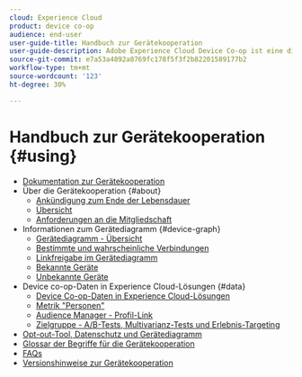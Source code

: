 ```yaml
---
cloud: Experience Cloud
product: device co-op
audience: end-user
user-guide-title: Handbuch zur Gerätekooperation
user-guide-description: Adobe Experience Cloud Device Co-op ist eine digitale Kooperation, bei der teilnehmende Kunden Geräteinformationen gemeinsam nutzen. Diese Informationen helfen ihnen, ihren Kunden wertvolle und konsistente geräteübergreifende Erlebnisse bereitzustellen.
source-git-commit: e7a53a4892a8769fc178f5f3f2b82201589177b2
workflow-type: tm+mt
source-wordcount: '123'
ht-degree: 30%

---
```



# Handbuch zur Gerätekooperation {#using}

+ [Dokumentation zur Gerätekooperation](home.md)
+ Über die Gerätekooperation {#about}
   + [Ankündigung zum Ende der Lebensdauer](about/device-co-op-eol.md)
   + [Übersicht](about/overview.md)
   + [Anforderungen an die Mitgliedschaft](about/requirements.md)
+ Informationen zum Gerätediagramm {#device-graph}
   + [Gerätediagramm - Übersicht](processes/device-graph-overview.md)
   + [Bestimmte und wahrscheinliche Verbindungen](processes/links.md)
   + [Linkfreigabe im Gerätediagramm](processes/link-sharing.md)
   + [Bekannte Geräte](processes/known-device.md)
   + [Unbekannte Geräte](processes/unknown-device.md)
+ Device co-op-Daten in Experience Cloud-Lösungen {#data}
   + [Device Co-op-Daten in Experience Cloud-Lösungen](other-solutions/other-solutions.md)
   + [Metrik &quot;Personen&quot;](other-solutions/people.md)
   + [Audience Manager - Profil-Link](other-solutions/proflie-link.md)
   + [Zielgruppe - A/B-Tests, Multivarianz-Tests und Erlebnis-Targeting](other-solutions/target.md)
+ [Opt-out-Tool, Datenschutz und Gerätediagramm](privacy.md)
+ [Glossar der Begriffe für die Gerätekooperation](glossary.md)
+ [FAQs](faq.md)
+ [Versionshinweise zur Gerätekooperation](release-notes.md)
